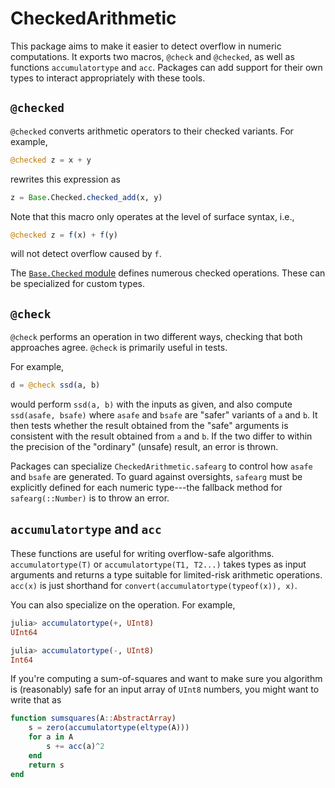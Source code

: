 # CheckedArithmetic

This package aims to make it easier to detect overflow in numeric computations.
It exports two macros, `@check` and `@checked`, as well as functions
`accumulatortype` and `acc`.
Packages can add support for their own types to interact appropriately
with these tools.

## `@checked`

`@checked` converts arithmetic operators to their checked variants.
For example,

```julia
@checked z = x + y
```

rewrites this expression as

```julia
z = Base.Checked.checked_add(x, y)
```

Note that this macro only operates at the level of surface syntax, i.e.,

```julia
@checked z = f(x) + f(y)
```

will not detect overflow caused by `f`.

The [`Base.Checked` module](https://github.com/JuliaLang/julia/blob/master/base/checked.jl) defines numerous checked operations.
These can be specialized for custom types.

## `@check`

`@check` performs an operation in two different ways,
checking that both approaches agree.
`@check` is primarily useful in tests.

For example,

```julia
d = @check ssd(a, b)
```

would perform `ssd(a, b)` with the inputs as given, and also compute `ssd(asafe, bsafe)`
where `asafe` and `bsafe` are "safer" variants of `a` and `b`.
It then tests whether the result obtained from the "safe" arguments is consistent with
the result obtained from `a` and `b`.
If the two differ to within the precision of the "ordinary" (unsafe) result, an
error is thrown.

Packages can specialize `CheckedArithmetic.safearg` to control how `asafe` and `bsafe`
are generated. To guard against oversights, `safearg` must be explicitly defined for
each numeric type---the fallback method for `safearg(::Number)` is to throw an error.

## `accumulatortype` and `acc`

These functions are useful for writing overflow-safe algorithms.
`accumulatortype(T)` or `accumulatortype(T1, T2...)` takes types as input arguments
and returns a type suitable for limited-risk arithmetic operations.
`acc(x)` is just shorthand for `convert(accumulatortype(typeof(x)), x)`.

You can also specialize on the operation. For example,

```julia
julia> accumulatortype(+, UInt8)
UInt64

julia> accumulatortype(-, UInt8)
Int64
```

If you're computing a sum-of-squares and want to make sure you algorithm is (reasonably)
safe for an input array of `UInt8` numbers, you might want to write that as

```julia
function sumsquares(A::AbstractArray)
    s = zero(accumulatortype(eltype(A)))
    for a in A
        s += acc(a)^2
    end
    return s
end
```
